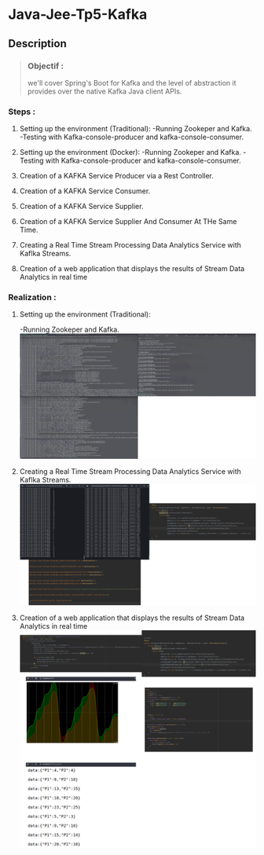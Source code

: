 # **Java-Jee-Tp5-Kafka**

## **Description**  

>### Objectif :  
>we'll cover Spring's Boot for Kafka and the level of 
abstraction it provides over the native Kafka Java client APIs.

### **Steps :**

1. Setting up the environment (Traditional):
    -Running Zookeper and Kafka.
    -Testing with Kafka-console-producer and kafka-console-consumer.

2. Setting up the environment (Docker):
    -Running Zookeper and Kafka.
    -Testing with Kafka-console-producer and kafka-console-consumer.

3. Creation of a KAFKA Service Producer via a Rest Controller.

4. Creation of a KAFKA Service Consumer.

5. Creation of a KAFKA Service Supplier.

6. Creation of a KAFKA Service Supplier And Consumer At THe Same Time.

7. Creating a Real Time Stream Processing Data Analytics Service with Kaflka Streams.

8. Creation of a web application that displays the results of Stream Data Analytics in real time

### **Realization :**


1. Setting up the environment (Traditional):

    -Running Zookeper and Kafka.
![Code Demonstration](/assets/DownloadKafka.png)


7. Creating a Real Time Stream Processing Data Analytics Service with Kaflka Streams.
![Code Demonstration](/assets/Processing.png)


8. Creation of a web application that displays the results of Stream Data Analytics in real time
![Code Demonstration](/assets/web.png)







